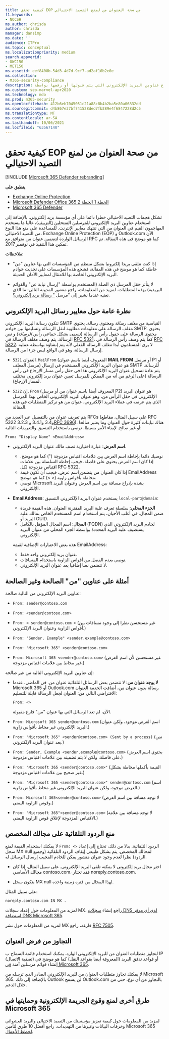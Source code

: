 ```yaml
---
title: كيفية تحقق EOP من صحة العنوان من لمنع التصيد الاحتيالي
f1.keywords:
- NOCSH
ms.author: chrisda
author: chrisda
manager: dansimp
ms.date: ''
audience: ITPro
ms.topic: conceptual
ms.localizationpriority: medium
search.appverid:
- OWC150
- MET150
ms.assetid: eef8408b-54d3-4d7d-9cf7-ad2af10b2e0e
ms.collection:
- M365-security-compliance
description: يمكن للمسؤولين التعرف على أنواع عناوين البريد الإلكتروني التي يتم قبولها أو رفضها بواسطة Exchange Online Protection (EOP) Outlook.com للمساعدة في منع التصيد الاحتيالي.
ms.custom: seo-marvel-apr2020
ms.technology: mdo
ms.prod: m365-security
ms.openlocfilehash: 412b6eb7045051c21a88c8b4b2ba5e80a06832dd
ms.sourcegitcommit: d4b867e37bf741528ded7fb289e4f6847228d2c5
ms.translationtype: MT
ms.contentlocale: ar-SA
ms.lasthandoff: 10/06/2021
ms.locfileid: "63567140"
---
```

# <a name="how-eop-validates-the-from-address-to-prevent-phishing"></a>كيفية تحقق EOP من صحة العنوان من لمنع التصيد الاحتيالي

[!INCLUDE [Microsoft 365 Defender rebranding](../includes/microsoft-defender-for-office.md)]

**ينطبق على**
- [Exchange Online Protection](exchange-online-protection-overview.md)
- [Microsoft Defender Office 365 الخطة 1 الخطة 2](defender-for-office-365.md)
- [Microsoft 365 Defender](../defender/microsoft-365-defender.md)

تشكل هجمات التصيد الاحتيالي خطرا دائما على أي مؤسسة بريد إلكتروني. بالإضافة إلى استخدام عناوين البريد الإلكتروني للمرسلين المنتحلين [(](anti-spoofing-protection.md)التزييف)، غالبا ما يستخدم المهاجمون القيم في العنوان من التي تنتهك معايير الإنترنت. للمساعدة على منع هذا النوع من التصيد الاحتيالي، Exchange Online Protection (EOP) و Outlook.com الآن الرسائل الواردة لتضمين عنوان من متوافق مع RFC كما هو موضح في هذه المقالة. تم تمكين هذا التنفيذ في نوفمبر 2017.

**ملاحظات**:

- إذا كنت تتلقى بريدا إلكترونيا بشكل منتظم من المؤسسات التي بها عناوين "من" خاطئة كما هو موضح في هذه المقالة، فشجع هذه المؤسسات على تحديث خوادم البريد الإلكتروني الخاصة بها للامتثال لمعايير الأمان الحديثة.

- لا يتأثر حقل المرسل ذي الصلة (المستخدم بواسطة "إرسال نيابة عن" والقوائم البريدية) بهذه المتطلبات. لمزيد من المعلومات، راجع منشور المدونة التالي: ما الذي نعنيه عندما نشير إلى "مرسل [" رسالة بريد إلكتروني؟](/archive/blogs/tzink/what-do-we-mean-when-we-refer-to-the-sender-of-an-email).

## <a name="an-overview-of-email-message-standards"></a>نظرة عامة حول معايير رسائل البريد الإلكتروني

تتكون رسالة البريد الإلكتروني SMTP القياسية من *مغلف رسالة* ومحتوى رسالة. يحتوي مغلف الرسالة على معلومات مطلوبة لنقل الرسالة وتسليمها بين خوادم SMTP. يحتوي محتوى الرسالة على حقول رأس الرسالة (تسمى بشكل جماعي رأس *الرسالة) و* نص الرسالة. يتم وصف مغلف الرسالة في [RFC 5321](https://tools.ietf.org/html/rfc5321)، كما يتم وصف رأس الرسالة في [RFC 5322](https://tools.ietf.org/html/rfc5322). لا يرى المستلمون أبدا مغلف الرسالة الفعلي لأنه يتم إنشاؤه بواسطة عملية إرسال الرسالة، وهو في الواقع ليس جزءا من الرسالة.

- العنوان `5321.MailFrom` (المعروف أيضا باسم عنوان **MAIL FROM** أو مرسل P1 أو مرسل المغلف) هو عنوان البريد الإلكتروني المستخدم في إرسال SMTP للرسالة. يتم عادة تسجيل عنوان البريد الإلكتروني هذا في  حقل رأس مسار الإرجاع في رأس الرسالة (على الرغم من أنه من الممكن للمرسل تعيين عنوان بريد إلكتروني مختلف لمسار الإرجاع).

- إن `5322.From` (المعروف أيضا باسم عنوان من أو مرسل P2) هو عنوان البريد الإلكتروني في حقل الرأس  من، وهو عنوان البريد الإلكتروني الخاص بهذا المرسل الذي يتم عرضه في عملاء البريد الإلكتروني. عنوان من هو تركيز المتطلبات في هذه المقالة.

يتم تعريف عنوان من بالتفصيل عبر العديد من RFCs (على سبيل المثال، مقاطع RFC 5322 3.2.3 و3.4 و3.4.1 [وRFC 3696](https://tools.ietf.org/html/rfc3696)). هناك تباينات كثيرة حول العنوان وما يعتبر صالحا أو غير صالح. لإبقاء الأمر بسيطا، نوصي باستخدام التنسيق والتعريفات التالية:

`From: "Display Name" <EmailAddress>`

- **اسم العرض**: عبارة اختيارية تصف مالك عنوان البريد الإلكتروني.

  - نوصيك دائما بإحاطة اسم العرض بين علامات اقتباس مزدوجة (") كما هو موضح. إذا كان اسم العرض يحتوي على فاصلة، فيجب إحاطة  السلسلة بين علامات اقتباس مزدوجة لكل RFC 5322.
  - إذا كان العنوان من يتضمن اسم عرض، فيجب أن تكون قيمة EmailAddress محاطة بأقواس زاوية (< >) كما هو موضح.
  - توصي Microsoft بشدة بإدراج مسافة بين اسم العرض وعنوان البريد الإلكتروني.

- **EmailAddress**: يستخدم عنوان البريد الإلكتروني التنسيق `local-part@domain`:

  - **الجزء المحلي**: سلسلة تعرف علبة البريد المقترنة العنوان. هذه القيمة فريدة ضمن المجال. في أغلب الأحيان، يتم استخدام اسم المستخدم الخاص بمالك علبة البريد أو GUID.
  - **المجال**: اسم المجال المؤهل بالكامل (FQDN) لخادم البريد الإلكتروني الذي يستضيف علبة البريد المحددة بواسطة الجزء المحلي من عنوان البريد الإلكتروني.

  هذه بعض الاعتبارات الإضافية لقيمة EmailAddress:

  - عنوان بريد إلكتروني واحد فقط.
  - نوصي بعدم الفصل بين أقواس الزاوية باستخدام المسافات.
  - لا تتضمن نصا إضافيا بعد عنوان البريد الإلكتروني.

## <a name="examples-of-valid-and-invalid-from-addresses"></a>أمثلة على عناوين "من" الصالحة وغير الصالحة

عناوين البريد الإلكتروني من التالية صالحة:

- `From: sender@contoso.com`

- `From: <sender@contoso.com>`

- `From: < sender@contoso.com >` (غير مستحسن نظرا إلى وجود مسافات بين أقواس الزاوية وعنوان البريد الإلكتروني.)

- `From: "Sender, Example" <sender.example@contoso.com>`

- `From: "Microsoft 365" <sender@contoso.com>`

- `From: Microsoft 365 <sender@contoso.com>` (غير مستحسن لأن اسم العرض غير محاط بين علامات اقتباس مزدوجة.)

إن عناوين البريد الإلكتروني التالية من غير صالحة:

- **لا يوجد عنوان من**: لا تتضمن بعض الرسائل التلقائية عنوان من. في الماضي، عندما Microsoft 365 أو Outlook.com رسالة بدون عنوان من، أضافت الخدمة العنوان الافتراضي التالي من: العنوان لجعل الرسالة قابلة للتسليم:

  `From: <>`

  الآن، لم تعد الرسائل التي بها عنوان "من" فارغ مقبولة.

- `From: Microsoft 365 sender@contoso.com` (اسم العرض موجود، ولكن عنوان البريد الإلكتروني غير محاط بأقواس زاوية.)

- `From: "Microsoft 365" <sender@contoso.com> (Sent by a process)` (نص بعد عنوان البريد الإلكتروني.)

- `From: Sender, Example <sender.example@contoso.com>` (يحتوي اسم العرض على فاصلة، ولكن لا يتم تضمينه بين علامات اقتباس مزدوجة.)

- `From: "Microsoft 365 <sender@contoso.com>"` (القيمة بأكملها محاطة بشكل غير صحيح بين علامات اقتباس مزدوجة.)

- `From: "Microsoft 365 <sender@contoso.com>" sender@contoso.com` (اسم العرض موجود، ولكن عنوان البريد الإلكتروني غير محاط بأقواس زاوية.)

- `From: Microsoft 365<sender@contoso.com>` (لا توجد مسافة بين اسم العرض وقوس الزاوية اليمنى.)

- `From: "Microsoft 365"<sender@contoso.com>` (لا توجد مسافة بين علامة الاقتباس المزدوجة لإغلاق قوس الزاوية اليمنى.)

## <a name="suppress-auto-replies-to-your-custom-domain"></a>منع الردود التلقائية على مجالك المخصص

لا يمكنك استخدام القيمة لمنع `From: <>` الردود التلقائية. بدلا من ذلك، تحتاج إلى إعداد سجل MX null لمجالك المخصص. يتم بشكل طبيعي إيقاف الردود التلقائية (وجميع الردود) نظرا لعدم وجود عنوان منشور يمكن للخادم المجيب إرسال الرسائل له.

- اختر مجال بريد إلكتروني لا يمكنه تلقي البريد الإلكتروني. على سبيل المثال، إذا كان مجالك الأساسي contoso.com، فقد تختار noreply.contoso.com.

- يتكون سجل MX null لهذا المجال من فترة زمنية واحدة.

على سبيل المثال:

```text
noreply.contoso.com IN MX .
```

لمزيد من المعلومات حول إعداد سجلات MX، راجع إنشاء [سجلات DNS لدى أي موفر استضافة DNS Microsoft 365](../../admin/get-help-with-domains/create-dns-records-at-any-dns-hosting-provider.md).

لمزيد من المعلومات حول نشر MX فارغة، راجع [RFC 7505](https://tools.ietf.org/html/rfc7505).

## <a name="override-from-address-enforcement"></a>التجاوز من فرض العنوان

لتجاوز متطلبات العنوان من للبريد الإلكتروني الوارد، يمكنك استخدام قائمة السماح ب IP (تصفية الاتصال) أو قواعد تدفق البريد (المعروفة أيضا بقواعد النقل) كما هو موضح في إنشاء قوائم مرسلين آمنة [في Microsoft 365](create-safe-sender-lists-in-office-365.md).

لا يمكنك تجاوز متطلبات العنوان من للبريد الإلكتروني الصادر الذي ترسله من Microsoft 365. بالإضافة إلى ذلك Outlook لن يسمح Outlook.com بالتجاوز من أي نوع، حتى من خلال الدعم.

## <a name="other-ways-to-prevent-and-protect-against-cybercrimes-in-microsoft-365"></a>طرق أخرى لمنع وقوع الجريمة الإلكترونية وحمايتها في Microsoft 365

لمزيد من المعلومات حول كيفية تعزيز مؤسستك من التصيد الاحتيالي والبريد العشوائي وخرقات البيانات وغيرها من التهديدات، راجع أفضل 10 طرق لتأمين Microsoft 365 [لخطط الأعمال](../../admin/security-and-compliance/secure-your-business-data.md).